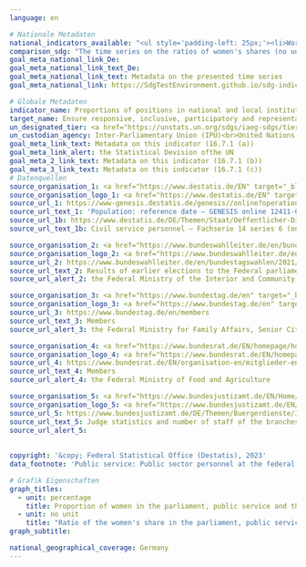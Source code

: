 ```yaml
---
language: en    

# Nationale Metadaten    
national_indicators_available: "<ul style='padding-left: 25px;'><li>Working-age population</li> <li> German Bundestag (lower chamber)</li> <li> Bundesrat (upper chamber)</li> <li> Public service</li> <li> Judiciary</li></ul>"    
comparison_sdg: "The time series on the ratios of women's shares (no unit) are compliant with the global metadata. The time series on percentage proportions are not compliant with the global metadata, but provide additional information."    
goal_meta_national_link_De: 
goal_meta_national_link_text_De: 
goal_meta_national_link_text: Metadata on the presented time series
goal_meta_national_link: https://SdgTestEnvironment.github.io/sdg-indicators/public/Meta/16.7.1.pdf    

# Globale Metadaten    
indicator_name: Proportions of positions in national and local institutions, including (a) the legislatures; (b) the public service; and (c) the judiciary, compared to national distributions, by sex, age, persons with disabilities and population groups    
target_name: Ensure responsive, inclusive, participatory and representative decision-making at all levels    
un_designated_tier: <a href="https://unstats.un.org/sdgs/iaeg-sdgs/tier-classification/" title="Click here for more information on the UN tier classification." target="_blank" onclick="return confirm_alert('the United Nations Statistics Division','En')>Tier I/II</a>    
un_custodian_agency: Inter-Parliamentary Union (IPU)<br>United Nations Development Programme (UNDP)    
goal_meta_link_text: Metadata on this indicator (16.7.1 (a))    
goal_meta_link_alert: the Statistical Devision ofthe UN    
goal_meta_2_link_text: Metadata on this indicator (16.7.1 (b))    
goal_meta_3_link_text: Metadata on this indicator (16.7.1 (c))        
# Datenquellen
source_organisation_1: <a href="https://www.destatis.de/EN" target="_blank"> Federal Statistical Office (Destatis) </a>
source_organisation_logo_1: <a href="https://www.destatis.de/EN" target="_blank"><img src="https://g205sdgs.github.io/sdg-indicators/public/OrgImgEn/destatis.png" alt="Logo destatis" style="height:60px; width:148px"/></a>
source_url_1: https://www-genesis.destatis.de/genesis//online?operation=table&code=12411-0006&bypass=true&levelindex=1&levelid=1639396599054#abreadcrumb
source_url_text_1: 'Population: reference date – GENESIS online 12411-0006'
source_url_1b: https://www.destatis.de/DE/Themen/Staat/Oeffentlicher-Dienst/Publikationen/Downloads-Oeffentlicher-Dienst/personal-oeffentlicher-dienst-2140600207004.html
source_url_text_1b: Civil service personnel – Fachserie 14 series 6 (only available in German)

source_organisation_2: <a href="https://www.bundeswahlleiter.de/en/bundeswahlleiter.html" target="_blank" onclick="return confirm_alert('the Federal Ministry of the Interior and Community');"> The Federal Returning Officer </a>
source_organisation_logo_2: <a href="https://www.bundeswahlleiter.de/en/bundeswahlleiter.html" target="_blank" onclick="return confirm_alert('the Federal Ministry of the Interior and Community');"><img src="https://g205sdgs.github.io/sdg-indicators/public/OrgImgEn/bundeswahlleiter.png" alt="Logo bundeswahlleiter" style="height:60px; width:148px"/></a>
source_url_2: https://www.bundeswahlleiter.de/en/bundestagswahlen/2021/publikationen.html
source_url_text_2: Results of earlier elections to the Federal parliaments (only available in German)
source_url_alert_2: the Federal Ministry of the Interior and Community

source_organisation_3: <a href="https://www.bundestag.de/en" target="_blank" onclick="return confirm_alert('the Federal Ministry for Family Affairs, Senior Citizens, Women and Youth');"> German Bundestag (Lower chamber) </a>
source_organisation_logo_3: <a href="https://www.bundestag.de/en" target="_blank" onclick="return confirm_alert('the Federal Ministry for Family Affairs, Senior Citizens, Women and Youth');"><img src="https://g205sdgs.github.io/sdg-indicators/public/OrgImgEn/bt.png" alt="Logo bt" style="height:60px; width:148px"/></a>
source_url_3: https://www.bundestag.de/en/members
source_url_text_3: Members
source_url_alert_3: the Federal Ministry for Family Affairs, Senior Citizens, Women and Youth

source_organisation_4: <a href="https://www.bundesrat.de/EN/homepage/homepage-node.html" target="_blank" onclick="return confirm_alert('the Federal Ministry of Food and Agriculture');"> Bundesrat </a>
source_organisation_logo_4: <a href="https://www.bundesrat.de/EN/homepage/homepage-node.html" target="_blank" onclick="return confirm_alert('the Federal Ministry of Food and Agriculture');"><img src="https://g205sdgs.github.io/sdg-indicators/public/OrgImgEn/brat.png" alt="Logo brat" style="height:60px; width:148px"/></a>
source_url_4: https://www.bundesrat.de/EN/organisation-en/mitglieder-en/mitglieder-en-node.html
source_url_text_4: Members
source_url_alert_4: the Federal Ministry of Food and Agriculture

source_organisation_5: <a href="https://www.bundesjustizamt.de/EN/Home/Home_node.html" target="_blank" onclick="return confirm_alert('');"> Federal Office of Justice </a>
source_organisation_logo_5: <a href="https://www.bundesjustizamt.de/EN/Home/Home_node.html" target="_blank" onclick="return confirm_alert('');"><img src="https://g205sdgs.github.io/sdg-indicators/public/OrgImgEn/bafj.png" alt="Logo bafj" style="height:60px; width:148px"/></a>
source_url_5: https://www.bundesjustizamt.de/DE/Themen/Buergerdienste/Justizstatistik/Personal/Personal_node.html
source_url_text_5: Judge statistics and number of staff of the branches of jurisdiction (only available in German)
source_url_alert_5: 
    
    
copyright: '&copy; Federal Statistical Office (Destatis), 2023'    
data_footnote: 'Public service: Public sector personnel at the federal and Länder levels; in full-time equivalents of employees as of 30 June of the respective year.'    

# Grafik Eigenschaften    
graph_titles:
  - unit: percentage
    title: Proportion of women in the parliament, public service and the judiciary, as well as in the population
  - unit: no unit
    title: "Ratio of the women's share in the parliament, public service and the judiciary to the working age population"
graph_subtitle:     

national_geographical_coverage: Germany    
---
```


<span></span>